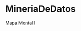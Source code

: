 # MineriaDeDatos
[Mapa Mental I](https://github.com/SahoriRamirez/MineriaDeDatos/blob/main/MapaMental_1_1802780.pdf)
